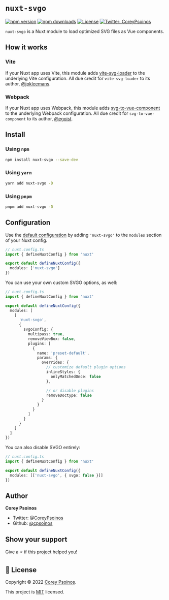 # `nuxt-svgo`

[![npm version][npm-version-src]][npm-version-href]
[![npm downloads][npm-downloads-src]][npm-downloads-href]
[![License][license-src]][license-href]
[![Twitter: CoreyPsoinos][twitter-src]][twitter-href]

`nuxt-svgo` is a Nuxt module to load optimized SVG files as Vue components.

## How it works

### Vite

If your Nuxt app uses Vite, this module adds [vite-svg-loader](https://github.com/jpkleemans/vite-svg-loader) to the underlying Vite configuration. All due credit for `vite-svg-loader` to its author, [@jpkleemans](https://github.com/jpkleemans).

### Webpack

If your Nuxt app uses Webpack, this module adds [svg-to-vue-component](https://github.com/egoist/svg-to-vue-component) to the underlying Webpack configuration. All due credit for `svg-to-vue-component` to its author, [@egoist](https://github.com/egoist).

## Install

### Using `npm`

```sh
npm install nuxt-svgo --save-dev
```

### Using `yarn`

```sh
yarn add nuxt-svgo -D
```

### Using `pnpm`

```sh
pnpm add nuxt-svgo -D
```

## Configuration

Use the [default configuration](https://github.com/cpsoinos/nuxt-svgo/blob/689aa0c20622fc287b12cb361a29aa2977f7cfa2/src/module.ts#L19-L22) by adding `'nuxt-svgo'` to the `modules` section of your Nuxt config.

```typescript
// nuxt.config.ts
import { defineNuxtConfig } from 'nuxt'

export default defineNuxtConfig({
  modules: ['nuxt-svgo']
})
```

You can use your own custom SVGO options, as well:

```typescript
// nuxt.config.ts
import { defineNuxtConfig } from 'nuxt'

export default defineNuxtConfig({
  modules: [
    [
      'nuxt-svgo',
      {
        svgoConfig: {
          multipass: true,
          removeViewBox: false,
          plugins: [
            {
              name: 'preset-default',
              params: {
                overrides: {
                  // customize default plugin options
                  inlineStyles: {
                    onlyMatchedOnce: false
                  },

                  // or disable plugins
                  removeDoctype: false
                }
              }
            }
          ]
        }
      }
    ]
  ]
})
```

You can also disable SVGO entirely:

```typescript
// nuxt.config.ts
import { defineNuxtConfig } from 'nuxt'

export default defineNuxtConfig({
  modules: [['nuxt-svgo', { svgo: false }]]
})
```

## Author

**Corey Psoinos**

- Twitter: [@CoreyPsoinos](https://twitter.com/CoreyPsoinos)
- Github: [@cpsoinos](https://github.com/cpsoinos)

## Show your support

Give a ⭐️ if this project helped you!

## 📝 License

Copyright © 2022 [Corey Psoinos](https://github.com/cpsoinos).

This project is [MIT](https://github.com/cpsoinos/nuxt-svgo/blob/main/LICENSE) licensed.

<!-- Badges -->

[npm-version-src]: https://www.npmjs.com/package/nuxt-svgo
[npm-version-href]: https://npmjs.com/package/nuxt-svgo
[npm-downloads-src]: https://img.shields.io/npm/dt/nuxt-svgo/svg.svg?style=flat-square
[npm-downloads-href]: https://npmjs.com/package/nuxt-svgo/svg
[license-src]: https://img.shields.io/github/license/cpsoinos/nuxt-svgo
[license-href]: https://github.com/cpsoinos/nuxt-svgo/blob/main/LICENSE
[twitter-src]: https://img.shields.io/twitter/follow/CoreyPsoinos.svg?style=social
[twitter-href]: https://twitter.com/CoreyPsoinos
